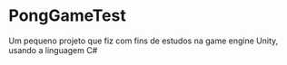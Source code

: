 # PongGameTest
 Um pequeno projeto que fiz com fins de estudos na game engine Unity, usando a linguagem C#
